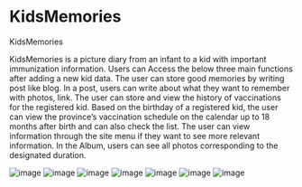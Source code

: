 # KidsMemories

KidsMemories

KidsMemories is a picture diary from an infant to a kid with important immunization information. Users can Access the below three main functions after adding a new kid data. The user can store good memories by writing post like blog. In a post, users can write about what they want to remember with photos, link. The user can store and view the history of vaccinations for the registered kid. Based on the birthday of a registered kid, the user can view the province’s vaccination schedule on the calendar up to 18 months after birth and can also check the list. The user can view information through the site menu if they want to see more relevant information. In the Album, users can see all photos corresponding to the designated duration.

![image](https://user-images.githubusercontent.com/63514817/121818870-e8823300-cc57-11eb-9fc9-0ff308125854.png)
![image](https://user-images.githubusercontent.com/63514817/121818872-ea4bf680-cc57-11eb-83e7-ca1291fba34a.png)
![image](https://user-images.githubusercontent.com/63514817/121818876-f041d780-cc57-11eb-8210-4256e0f0050e.png)
![image](https://user-images.githubusercontent.com/63514817/121818882-f637b880-cc57-11eb-8d95-ee6c7e857c74.png)
![image](https://user-images.githubusercontent.com/63514817/121818885-fb950300-cc57-11eb-93a3-eff0f2c2950b.png)
![image](https://user-images.githubusercontent.com/63514817/121818886-fe8ff380-cc57-11eb-863d-5cc4f474d205.png)
![image](https://user-images.githubusercontent.com/63514817/121818887-0354a780-cc58-11eb-9398-459099dca1d4.png)
